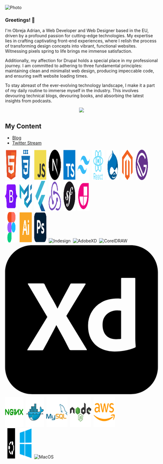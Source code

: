 ![Photo](http://pixelprowess.com/i/pow-laptopgrab.jpg)

### Greetings! 👋

I'm Obreja Adrian, a Web Developer and Web Designer based in the EU, driven by a profound passion for cutting-edge technologies. My expertise lies in crafting captivating front-end experiences, where I relish the process of transforming design concepts into vibrant, functional websites. Witnessing pixels spring to life brings me immense satisfaction.

Additionally, my affection for Drupal holds a special place in my professional journey. I am committed to adhering to three fundamental principles: maintaining clean and minimalist web design, producing impeccable code, and ensuring swift website loading times.

To stay abreast of the ever-evolving technology landscape, I make it a part of my daily routine to immerse myself in the industry. This involves devouring technical blogs, devouring books, and absorbing the latest insights from podcasts.

<div id="header" align="center">
  <img src="https://media.giphy.com/media/M9gbBd9nbDrOTu1Mqx/giphy.gif" width="100"/>
</div>

## My Content
- [Blog](https://andy.da.md/blog/)
- [Twitter Stream](https://twitter.com/andyDA)
<!---
- [YouTube Channel]()
- [Dribbble]()
-->
<div>
  <img src="https://github.com/devicons/devicon/blob/master/icons/html5/html5-original.svg" title="HTML5" alt="HTML" width="40" height="100"/>&nbsp;
  <img src="https://github.com/devicons/devicon/blob/master/icons/css3/css3-plain-wordmark.svg"  title="CSS3" alt="CSS" width="40" height="100"/>&nbsp;
  <img src="https://github.com/devicons/devicon/blob/master/icons/javascript/javascript-original.svg" title="JavaScript" alt="JavaScript" width="40" height="100"/>&nbsp;
  <img src="https://github.com/devicons/devicon/blob/master/icons/nextjs/nextjs-original.svg" title="Next.js" alt="NextJS" width="40" height="100"/>&nbsp;
  <img src="https://github.com/devicons/devicon/blob/master/icons/typescript/typescript-original.svg" title="Typescript" alt="Typescript" width="40" height="100"/>&nbsp;
  <img src="https://github.com/devicons/devicon/blob/master/icons/tailwindcss/tailwindcss-original.svg" title="Tailwindcss" alt="Tailwindcss" width="40" height="100"/>&nbsp;
  <img src="https://github.com/devicons/devicon/blob/master/icons/react/react-original-wordmark.svg" title="React" alt="React" width="40" height="100"/>&nbsp;
  <img src="https://github.com/devicons/devicon/blob/master/icons/drupal/drupal-original.svg" title="Drupal" alt="Drupal" width="40" height="100"/>&nbsp;
  <img src="https://github.com/devicons/devicon/blob/master/icons/magento/magento-original.svg" title="Magento" alt="Magento" width="40" height="100"/>&nbsp;
  <img src="https://github.com/devicons/devicon/blob/master/icons/gatsby/gatsby-original.svg" title="Gatsby"  alt="Gatsby" width="40" height="100"/>&nbsp;
  <img src="https://github.com/devicons/devicon/blob/master/icons/bootstrap/bootstrap-original.svg" title="bootstrap" alt="bootstrap" width="40" height="100"/>&nbsp;
  <img src="https://github.com/devicons/devicon/blob/master/icons/materialui/materialui-original.svg" title="Material UI" alt="Material UI" width="40" height="100"/>&nbsp;
  <img src="https://github.com/devicons/devicon/blob/master/icons/flutter/flutter-original.svg" title="Flutter" alt="Flutter" width="40" height="100"/>&nbsp;
  <img src="https://github.com/devicons/devicon/blob/master/icons/redux/redux-original.svg" title="Redux" alt="Redux " width="40" height="100"/>&nbsp;
  <img src="https://github.com/devicons/devicon/blob/master/icons/symfony/symfony-original.svg" title="symfony" alt="symfony " width="40" height="100"/>&nbsp;
  <img src="https://github.com/devicons/devicon/blob/master/icons/jamstack/jamstack-original.svg" title="Jamstack" alt="Jamstack " width="40" height="100"/>&nbsp;
  <br />
  <img src="https://github.com/devicons/devicon/blob/master/icons/figma/figma-original.svg" title="Figma" alt="Figma" width="40" height="100"/>&nbsp;
  <img src="https://github.com/devicons/devicon/blob/master/icons/illustrator/illustrator-plain.svg" title="Illustrator" alt="Illustrator " width="40" height="100"/>&nbsp;
  <img src="https://github.com/devicons/devicon/blob/master/icons/photoshop/photoshop-plain.svg" title="Photoshop" alt="Photoshop " width="40" height="100"/>&nbsp;
  <img src="https://www.svgrepo.com/show/31587/adobe-indesign.svg" title="Indesign" alt="Indesign " width="40" height="100"/>&nbsp;
  <img src="https://www.svgrepo.com/show/329863/adobexd.svg" title="AdobeXD" alt="AdobeXD " width="40" height="100"/>&nbsp;
  <img src="https://www.svgrepo.com/show/508792/corel-draw.svg" title="CorelDRAW" alt="CorelDRAW " width="40" height="100"/>&nbsp;
  <svg role="img" viewBox="0 0 24 24" xmlns="http://www.w3.org/2000/svg"><title>Adobe XD</title><path d="M4.25.3C1.9.3 0 2.2 0 4.55v14.9c0 2.35 1.9 4.25 4.25 4.25h15.5c2.35 0 4.25-1.9 4.25-4.25V4.55C24 2.2 22.1.3 19.75.3Zm14.07 5.13h2.03c.05-.01.09.03.1.07v9.54c0 .18.01.38.02.6.02.21.03.41.04.58 0 .07-.03.13-.1.16-.52.22-1.07.38-1.63.48-.51.09-1.02.14-1.54.14-.74.01-1.48-.14-2.15-.45-.63-.29-1.15-.77-1.51-1.36-.37-.61-.55-1.37-.55-2.28a4.107 4.107 0 0 1 2.14-3.66c.7-.39 1.54-.58 2.53-.58.05 0 .12 0 .21.01s.19.01.31.02V5.54c0-.07.03-.11.1-.11zM3.68 6.3h2.27c.05 0 .1.01.14.02.04.02.07.05.1.09.19.43.41.86.64 1.29.24.43.47.85.72 1.27.24.42.46.84.67 1.27h.02c.21-.44.43-.87.65-1.29.22-.42.45-.84.68-1.26.23-.42.45-.85.67-1.26.01-.04.03-.08.06-.1a.19.19 0 0 1 .13-.02h2.11c.05-.01.1.02.11.07.01.01-.01.05-.03.07l-3 4.95 3.2 5.25c.02.04.03.08.02.12-.01.04-.05.01-.11.02h-2.29c-.16 0-.27-.01-.34-.11-.21-.42-.43-.83-.64-1.25-.21-.41-.44-.83-.68-1.26-.24-.43-.48-.86-.72-1.3h-.02c-.21.43-.44.86-.67 1.29-.23.43-.46.86-.68 1.28-.23.42-.46.85-.69 1.26-.04.1-.12.11-.23.11h-2.2c-.04 0-.07.02-.07-.03a.14.14 0 0 1 .02-.11l3.11-5.1L3.6 6.44c-.03-.04-.04-.08-.02-.1.02-.03.06-.04.1-.04zm13.94 4.23c-.39 0-.78.08-1.13.26-.34.17-.63.42-.85.74-.22.32-.33.75-.33 1.27-.01.35.05.7.17 1.03.1.27.25.51.45.71.19.18.42.32.68.4.27.09.55.13.83.13.15 0 .29-.01.42-.02.13.01.24-.01.36-.05v-4.4c-.09-.02-.18-.04-.27-.05-.11-.01-.22-.02-.33-.02Z"/></svg>
  <br />
  <img src="https://github.com/devicons/devicon/blob/master/icons/nginx/nginx-original.svg" title="nginx" alt="nginx" width="60" height="100"/>&nbsp;
  <img src="https://github.com/devicons/devicon/blob/master/icons/docker/docker-original.svg" title="docker" alt="docker" width="60" height="100"/>&nbsp;
  <img src="https://github.com/devicons/devicon/blob/master/icons/mysql/mysql-original-wordmark.svg" title="MySQL"  alt="MySQL" width="70" height="100"/>&nbsp;
  <img src="https://github.com/devicons/devicon/blob/master/icons/nodejs/nodejs-original-wordmark.svg" title="NodeJS" alt="NodeJS" width="70" height="100"/>&nbsp;
  <img src="https://github.com/devicons/devicon/blob/master/icons/amazonwebservices/amazonwebservices-plain-wordmark.svg" title="AWS" alt="AWS" width="70" height="100"/>&nbsp;
  <br />
  <img src="https://github.com/devicons/devicon/blob/master/icons/ubuntu/ubuntu-plain.svg" title="Ubuntu" alt="Ubuntu" width="40" height="100"/>&nbsp;
  <img src="https://github.com/devicons/devicon/blob/master/icons/windows8/windows8-original.svg" title="Windows" alt="Windows" width="40" height="100"/>&nbsp;
  <img src="https://www.svgrepo.com/show/354022/macos.svg" title="MacOS" alt="MacOS" width="40" height="100"/>&nbsp;
</div>

<!--
**AndyDA/AndyDA** is a ✨ _special_ ✨ repository because its `README.md` (this file) appears on your GitHub profile.




















Here are some ideas to get you started:

- 🔭 I’m currently working on ...
- 🌱 I’m currently learning ...
- 👯 I’m looking to collaborate on ...
- 🤔 I’m looking for help with ...
- 💬 Ask me about ...
- 📫 How to reach me: ...
- 😄 Pronouns: ...
- ⚡ Fun fact: ...
-->
